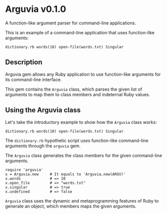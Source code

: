 Arguvia v0.1.0
==============
A function-like argument parser for command-line
applications.

This is an example of a command-line application
that uses function-like arguments:

	dictionary.rb words(10) open-file(words.txt) Singular


Description
-----------
Arguvia gem allows any Ruby application to use function-like
arguments for its command-line interface.

This gem contains the `Arguvia` class, which parses the given
list of arguments to map them to class members and indeternal
Ruby values.


Using the Arguvia class
-----------------------
Let's take the introductory example to show how
the `Arguvia` class works:

	dictionary.rb words(10) open-file(words.txt) Singular

The `dictionary.rb` hypothetic script uses function-like
command-line arguments through the `arguvia` gem.

The `Arguvia` class generates the class members for
the given command-line arguments.

	require 'arguvia'
	x = Arguvia.new     # It equals to 'Arguvia.new(ARGV)'
	x.words             # => 10
	x.open_file         # => "words.txt"
	x.singular          # => true
	x.undefined         # => false

`Arguvia` class uses the dynamic and metaprogramming
features of Ruby to generate an object, which members maps
the given arguments.